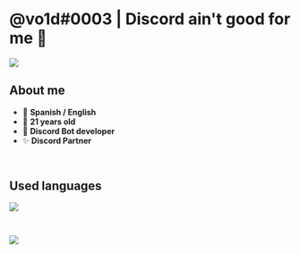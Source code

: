 # @vo1d#0003 | Discord ain't good for me 🥴

<img align="center" src="https://github-readme-stats.anuraghazra1.vercel.app/api?username=vo1d-dev&show_icons=true&include_all_commits=true&theme=material-palenight"/>

## About me
- 💬 **Spanish / English**
- 🍰 **21 years old**
- 🤖 **Discord Bot developer**
- ✨ **Discord Partner**
##
```bash
```

## Used languages
<img align="center" src="https://github-readme-stats.anuraghazra1.vercel.app/api/top-langs/?username=vo1d-dev&layout=compact&theme=material-palenight"/>

##
```bash
```
<img src="https://external-preview.redd.it/sgupg2QyvwFm7eLaH0isYTSx1IAYT2cnG9EG2qaK7dc.png?auto=webp&s=c2fe73665a3b109d9a040fb4f70fcba4e2875149"/>
